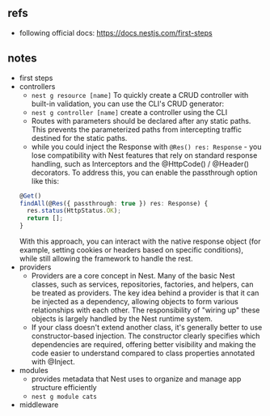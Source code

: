 ## refs

- following official docs: https://docs.nestjs.com/first-steps

## notes

- first steps
- controllers
  - `nest g resource [name]`
    To quickly create a CRUD controller with built-in validation, you can use the CLI's CRUD generator:
  - `nest g controller [name]`
    create a controller using the CLI
  - Routes with parameters should be declared after any static paths. This prevents the parameterized paths from intercepting traffic destined for the static paths.
  - while you could inject the Response with `@Res() res: Response` - you lose compatibility with Nest features that rely on standard response handling, such as Interceptors and the @HttpCode() / @Header() decorators.
  To address this, you can enable the passthrough option like this:
  ```ts
  @Get()
  findAll(@Res({ passthrough: true }) res: Response) {
    res.status(HttpStatus.OK);
    return [];
  }
  ```
  With this approach, you can interact with the native response object (for example, setting cookies or headers based on specific conditions), while still allowing the framework to handle the rest.
- providers
  - Providers are a core concept in Nest. Many of the basic Nest classes, such as services, repositories, factories, and helpers, can be treated as providers. The key idea behind a provider is that it can be injected as a dependency, allowing objects to form various relationships with each other. The responsibility of "wiring up" these objects is largely handled by the Nest runtime system.
  - If your class doesn't extend another class, it's generally better to use constructor-based injection. The constructor clearly specifies which dependencies are required, offering better visibility and making the code easier to understand compared to class properties annotated with @Inject.
- modules
  - provides metadata that Nest uses to organize and manage app structure efficiently
  - `nest g module cats`
- middleware
